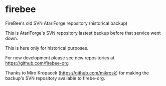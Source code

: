 # firebee
FireBee's old SVN AtariForge repository (historical backup)

This is AtariForge's SVN repository lastest backup before that service went down.

This is here only for historical purposes.

For new development please see new repositories at https://github.com/firebee-org

Thanks to Miro Kropacek (https://github.com/mikrosk) for making the backup's SVN repository available to firebe-org.

